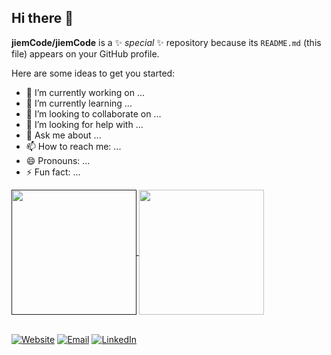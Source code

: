 ## Hi there 👋

**jiemCode/jiemCode** is a ✨ _special_ ✨ repository because its `README.md` (this file) appears on your GitHub profile.

Here are some ideas to get you started:

- 🔭 I’m currently working on ...
- 🌱 I’m currently learning ...
- 👯 I’m looking to collaborate on ...
- 🤔 I’m looking for help with ...
- 💬 Ask me about ...
- 📫 How to reach me: ...
- 😄 Pronouns: ...
- ⚡ Fun fact: ...


<a href="">
  <img height=200 align="center" src="https://github-readme-stats.vercel.app/api?username=jiemcode&show_icons=true&theme=ambient_gradient" />
</a>
<a href="https://github.com/anuraghazra/convoychat">
  <img height=200 align="center" src="https://github-readme-stats.vercel.app/api/top-langs/?username=jiemCode&show_icons=true&theme=ambient_gradient&layout=donut" />
</a>

<br>
<br>

[![Website](https://img.shields.io/badge/Website-Visit-blue?style=flat-square&logo=google-chrome)](https://jiemcode.github.io/) [![Email](https://img.shields.io/badge/Email-Contact-blue?style=flat-square&logo=gmail)](mailto:dmax6176@gmail.com) [![LinkedIn](https://img.shields.io/badge/LinkedIn-Profile-blue?style=social&logo=linkedin)](https://www.linkedin.com/in/maguette-diop-845a25235/)


